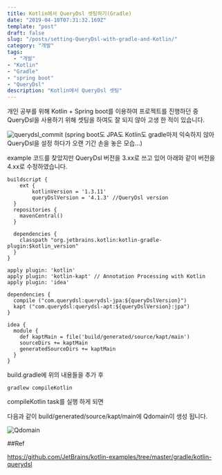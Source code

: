 ```yaml
---
title: Kotlin에서 QueryDsl 셋팅하기(Gradle)
date: "2019-04-10T07:31:32.169Z"
template: "post"
draft: false
slug: "/posts/setting-QueryDsl-with-gradle-and-Kotlin/"
category: "개발"
tags:
  - "개발"
- "Kotlin"
- "Gradle"
- "spring boot"
- "QueryDsl"
description: "Kotlin에서 QueryDsl 셋팅"
---
```


개인 공부를 위해 Kotlin + Spring boot를 이용하여 프로젝트를 진행하던 중
QueryDsl을 사용하기 위해 셋팅을 하여도 잘 되지 않아 고생 한 적이 있습니다.

![querydsl_commit](/media/querydsl_commit.PNG)
(spring boot도 JPA도 Kotlin도 gradle마저 익숙하지 않아 QueryDsl을 설정 하다가 오랜 기간 손을 놓은 모습...)

example 코드를 찾았지만 QueryDsl 버전을 3.xx로 쓰고 있어 아래와 같이 버전을 4.xx로 수정하였습니다.

```tsx
buildscript {
  	ext {
		kotlinVersion = '1.3.11'
		queryDslVersion = '4.1.3' //QueryDsl version
  }
  repositories {
    mavenCentral()
  }

  dependencies {
    classpath "org.jetbrains.kotlin:kotlin-gradle-plugin:$kotlin_version"
  }
}

apply plugin: 'kotlin'
apply plugin: 'kotlin-kapt' // Annotation Processing with Kotlin
apply plugin: 'idea'

dependencies {
  compile ("com.querydsl:querydsl-jpa:${queryDslVersion}")
  kapt ("com.querydsl:querydsl-apt:${queryDslVersion}:jpa")
}

idea {
  module {
    def kaptMain = file('build/generated/source/kapt/main')
    sourceDirs += kaptMain
    generatedSourceDirs += kaptMain
  }
}
```
build.gradle에 위의 내용들을 추가 후 

```tsx
gradlew compileKotlin
```
compileKotlin task를 실행 하게 되면

다음과 같이 build/generated/source/kapt/main에 Qdomain이 생성 됩니다.

![Qdomain](/media/Qdomain.PNG)



##Ref

https://github.com/JetBrains/kotlin-examples/tree/master/gradle/kotlin-querydsl
